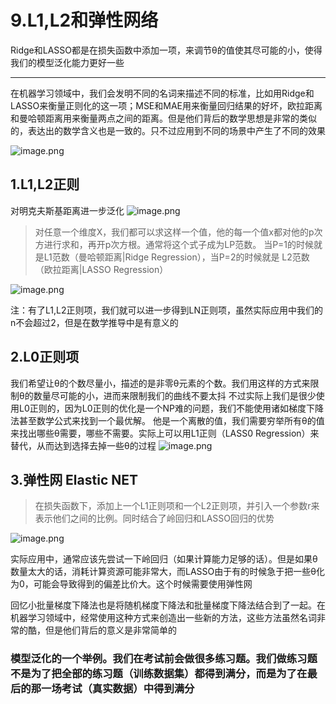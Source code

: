 # 9.L1,L2和弹性网络

Ridge和LASSO都是在损失函数中添加一项，来调节θ的值使其尽可能的小，使得我们的模型泛化能力更好一些

---------------------
在机器学习领域中，我们会发明不同的名词来描述不同的标准，比如用Ridge和LASSO来衡量正则化的这一项；MSE和MAE用来衡量回归结果的好坏，欧拉距离和曼哈顿距离用来衡量两点之间的距离。但是他们背后的数学思想是非常的类似的，表达出的数学含义也是一致的。只不过应用到不同的场景中产生了不同的效果

![image.png](https://upload-images.jianshu.io/upload_images/7220971-3d6faab813f9a61e.png?imageMogr2/auto-orient/strip%7CimageView2/2/w/1240)



## 1.L1,L2正则
对明克夫斯基距离进一步泛化
![image.png](https://upload-images.jianshu.io/upload_images/7220971-41f7284c3119d63b.png?imageMogr2/auto-orient/strip%7CimageView2/2/w/1240)
> 对任意一个维度X，我们都可以求这样一个值，他的每一个值x都对他的p次方进行求和，再开p次方根。通常将这个式子成为LP范数。
当P=1的时候就是L1范数（曼哈顿距离|Ridge Regression），当P=2的时候就是 L2范数（欧拉距离|LASSO Regression）


![image.png](https://upload-images.jianshu.io/upload_images/7220971-4b55431c117b3981.png?imageMogr2/auto-orient/strip%7CimageView2/2/w/1240)

注：有了L1,L2正则项，我们就可以进一步得到LN正则项，虽然实际应用中我们的n不会超过2，但是在数学推导中是有意义的


## 2.L0正则项
我们希望让θ的个数尽量小，描述的是非零θ元素的个数。我们用这样的方式来限制θ的数量尽可能的小，进而来限制我们的曲线不要太抖
不过实际上我们是很少使用L0正则的，因为L0正则的优化是一个NP难的问题，我们不能使用诸如梯度下降法甚至数学公式来找到一个最优解。
他是一个离散的值，我们需要穷举所有θ的值来找出哪些θ需要，哪些不需要。实际上可以用L1正则（LASS0 Regression）来替代，从而达到选择去掉一些θ的过程
![image.png](https://upload-images.jianshu.io/upload_images/7220971-aabdcbcab60c8eab.png?imageMogr2/auto-orient/strip%7CimageView2/2/w/1240)


## 3.弹性网 Elastic NET
> 在损失函数下，添加上一个L1正则项和一个L2正则项，并引入一个参数r来表示他们之间的比例。同时结合了岭回归和LASSO回归的优势

![image.png](https://upload-images.jianshu.io/upload_images/7220971-8200c6459275f87a.png?imageMogr2/auto-orient/strip%7CimageView2/2/w/1240)


实际应用中，通常应该先尝试一下岭回归（如果计算能力足够的话）。但是如果θ数量太大的话，消耗计算资源可能非常大，而LASSO由于有的时候急于把一些θ化为0，可能会导致得到的偏差比价大。这个时候需要使用弹性网

回忆小批量梯度下降法也是将随机梯度下降法和批量梯度下降法结合到了一起。在机器学习领域中，经常使用这种方式来创造出一些新的方法，这些方法虽然名词非常的酷，但是他们背后的意义是非常简单的




### 模型泛化的一个举例。我们在考试前会做很多练习题。我们做练习题不是为了把全部的练习题（训练数据集）都得到满分，而是为了在最后的那一场考试（真实数据）中得到满分